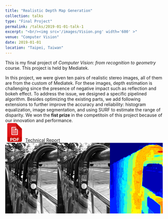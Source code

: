 ```yaml
---
title: "Realistic Depth Map Generation"
collection: talks
type: "Final Project"
permalink: /talks/2019-01-01-talk-1
excerpt: "<br/><img src='/images/Vision.png' width='600' >"
venue: "Computer Vision"
date: 2019-01-01
location: "Taipei, Taiwan"
---
```

This is my final project of _Computer Vision: from recognition to geometry_ course. This project is held by Mediatek. <br/>

In this project, we were given ten pairs of realistic stereo images, all of them are from the custom of Mediatek. For these images, depth estimation is challenging since the presence of negative impact such as reflection and bokeh effect. To address the issue, we designed a specific pipelined algorithm. Besides optimizing the existing parts, we add following extensions to further improve the accuracy and reliability:  histogram equalization, image segmentation, and using SURF to estimate the range of disparity. We won the **fist prize** in the competitoin of this project because of our innovation and performance.<br/>
[<img src='/images/pdf.png' width='60' >](http://JerryHoTaiwan.github.io/files/CV_Report.pdf)
[Technical Report](http://JerryHoTaiwan.github.io/files/CV_Report.pdf)<br/>
<img src='/images/Vision.png' width='600' >


